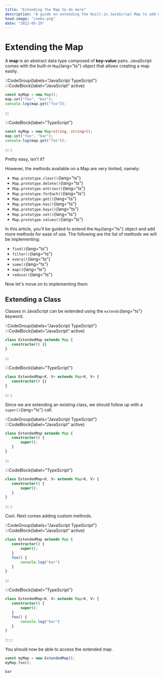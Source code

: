 ```yaml
---
title: "Extending the Map to do more"
description: "A guide on extending the built-in JavaScript Map to add more operations and stuff."
head.image: "/neko.png"
date: "2022-05-29"
---
```


# Extending the Map

A **map** is an abstract data type composed of **key-value** pairs. JavaScript comes with the
built-in `Map`{lang="ts"} object that allows creating a map easily.

::CodeGroup{labels="JavaScript TypeScript"}
 :::CodeBlock{label="JavaScript" active}
 ```ts
 const myMap = new Map();
 map.set("foo", "bar");
 console.log(map.get("foo"));
 ```
 :::

 :::CodeBlock{label="TypeScript"}
 ```ts
 const myMap = new Map<string, string>();
 map.set("foo", "bar");
 console.log(map.get("foo"));
 ```
 :::
::

Pretty easy, isn't it?

However, the methods available on a Map are very limited, namely:

-   `Map.prototype.clear()`{lang="ts"}
-   `Map.prototype.delete()`{lang="ts"}
-   `Map.prototype.entries()`{lang="ts"}
-   `Map.prototype.forEach()`{lang="ts"}
-   `Map.prototype.get()`{lang="ts"}
-   `Map.prototype.has()`{lang="ts"}
-   `Map.prototype.keys()`{lang="ts"}
-   `Map.prototype.set()`{lang="ts"}
-   `Map.prototype.values()`{lang="ts"}

In this article, you'll be guided to extend the `Map`{lang="ts"} object and add more methods
for ease of use. The following are the list of methods we will be implementing:

-   `find()`{lang="ts"}
-   `filter()`{lang="ts"}
-   `every()`{lang="ts"}
-   `some()`{lang="ts"}
-   `map()`{lang="ts"}
-   `reduce()`{lang="ts"}

Now let's move on to implementing them.

## Extending a Class

Classes in JavaScript can be extended using the `extends`{lang="ts"} keyword.

::CodeGroup{labels="JavaScript TypeScript"}
 :::CodeBlock{label="JavaScript" active}
 ```ts
 class ExtendedMap extends Map {
    constructor() {}
 }
 ```
 :::

 :::CodeBlock{label="TypeScript"}
 ```ts
 class ExtendedMap<K, V> extends Map<K, V> {
    constructor() {}
 }
 ```
 :::
::

Since we are extending an existing class, we should follow up with a `super()`{lang="ts"} call.

::CodeGroup{labels="JavaScript TypeScript"}
 :::CodeBlock{label="JavaScript" active}
 ```ts
 class ExtendedMap extends Map {
    constructor() {
        super();
    }
 }
 ```
 :::

 :::CodeBlock{label="TypeScript"}
 ```ts
 class ExtendedMap<K, V> extends Map<K, V> {
    constructor() {
        super();
    }
 }
 ```
 :::
::

Cool. Next comes adding custom methods.

::CodeGroup{labels="JavaScript TypeScript"}
 :::CodeBlock{label="JavaScript" active}
 ```ts
 class ExtendedMap extends Map {
    constructor() {
        super();
    }
    foo() {
        console.log("bar")
    }
 }
 ```
 :::

 :::CodeBlock{label="TypeScript"}
 ```ts
 class ExtendedMap<K, V> extends Map<K, V> {
    constructor() {
        super();
    }
    foo() {
        console.log("bar")
    }
 }
 ```
 :::
::

You should now be able to access the extended map.

```ts
const myMap = new ExtendedMap();
myMap.foo();
```

```stdout
bar
```